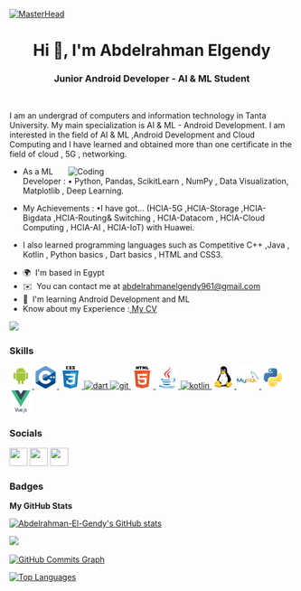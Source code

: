 [![MasterHead](https://1.bp.blogspot.com/-7A4WynwLsMw/XbBpCXG8fHI/AAAAAAAAMt4/uOa1bpLskYgrwGbllhSu2SDj_Mig8SXJQCLcBGAsYHQ/s1600/2000_600px.gif)](https://rishavchanda.io/)

<h1 align="center">Hi 👋, I'm Abdelrahman Elgendy</h1>
<h3 align="center">Junior Android Developer - AI & ML Student</h3>

<br>

I am an undergrad of computers and information technology in Tanta University. My main specialization is AI & ML - Android Development. 
I am interested in the field of AI & ML ,Android Development and Cloud Computing and I have learned and obtained more than one certificate in the field of cloud , 5G , networking. 

<img align="right" alt="Coding" width="400px" src="https://media.giphy.com/media/13HgwGsXF0aiGY/giphy.gif">

- As a ML Developer : • Python, Pandas, ScikitLearn , NumPy , Data Visualization, Matplotlib , Deep Learning.

- My Achievements : •I have got... (HCIA-5G ,HCIA-Storage ,HCIA-Bigdata ,HCIA-Routing& Switching , HCIA-Datacom , HCIA-Cloud Computing , HCIA-AI , HCIA-IoT) with Huawei.

- I also learned programming languages such as Competitive C++ ,Java , Kotlin , Python basics , Dart basics , HTML and CSS3.



* 🌍  I'm based in Egypt
* ✉️  You can contact me at [abdelrahmanelgendy961@gmail.com](mailto:abdelrahmanelgendy961@gmail.com)
* 🧠  I'm learning Android Development and ML
*  Know about my Experience :<a href="https://drive.google.com/file/d/172AZbvjZz7qYoukqSmJmrP5K7dlsFwji/view?usp=sharing"> My CV </a>

<a href="https://www.github.com/Abdelrahman-El-Gendy" target="_blank" rel="noreferrer"><img
src="https://img.shields.io/github/followers/Abdelrahman-El-Gendy?logo=github&style=for-the-badge&color=84cc16&labelColor=134e4a" /></a>

### Skills

<p align="left"> <a href="https://developer.android.com" target="_blank" rel="noreferrer"> <img src="https://raw.githubusercontent.com/devicons/devicon/master/icons/android/android-original-wordmark.svg" alt="android" width="40" height="40"/> </a> <a href="https://www.w3schools.com/cpp/" target="_blank" rel="noreferrer"> <img src="https://raw.githubusercontent.com/devicons/devicon/master/icons/cplusplus/cplusplus-original.svg" alt="cplusplus" width="40" height="40"/> </a> <a href="https://www.w3schools.com/css/" target="_blank" rel="noreferrer"> <img src="https://raw.githubusercontent.com/devicons/devicon/master/icons/css3/css3-original-wordmark.svg" alt="css3" width="40" height="40"/> </a> <a href="https://dart.dev" target="_blank" rel="noreferrer"> <img src="https://www.vectorlogo.zone/logos/dartlang/dartlang-icon.svg" alt="dart" width="40" height="40"/> </a> <a href="https://git-scm.com/" target="_blank" rel="noreferrer"> <img src="https://www.vectorlogo.zone/logos/git-scm/git-scm-icon.svg" alt="git" width="40" height="40"/> </a> <a href="https://www.w3.org/html/" target="_blank" rel="noreferrer"> <img src="https://raw.githubusercontent.com/devicons/devicon/master/icons/html5/html5-original-wordmark.svg" alt="html5" width="40" height="40"/> </a> <a href="https://www.java.com" target="_blank" rel="noreferrer"> <img src="https://raw.githubusercontent.com/devicons/devicon/master/icons/java/java-original.svg" alt="java" width="40" height="40"/> </a> <a href="https://kotlinlang.org" target="_blank" rel="noreferrer"> <img src="https://www.vectorlogo.zone/logos/kotlinlang/kotlinlang-icon.svg" alt="kotlin" width="40" height="40"/> </a> <a href="https://www.linux.org/" target="_blank" rel="noreferrer"> <img src="https://raw.githubusercontent.com/devicons/devicon/master/icons/linux/linux-original.svg" alt="linux" width="40" height="40"/> </a> <a href="https://www.mysql.com/" target="_blank" rel="noreferrer"> <img src="https://raw.githubusercontent.com/devicons/devicon/master/icons/mysql/mysql-original-wordmark.svg" alt="mysql" width="40" height="40"/> </a> <a href="https://www.python.org" target="_blank" rel="noreferrer"> <img src="https://raw.githubusercontent.com/devicons/devicon/master/icons/python/python-original.svg" alt="python" width="40" height="40"/> </a> <a href="https://vuejs.org/" target="_blank" rel="noreferrer"> <img src="https://raw.githubusercontent.com/devicons/devicon/master/icons/vuejs/vuejs-original-wordmark.svg" alt="vuejs" width="40" height="40"/> </a> </p>



### Socials

<p align="left"> <a href="https://www.github.com/Abdelrahman-El-Gendy" target="_blank" rel="noreferrer"><img src="https://raw.githubusercontent.com/danielcranney/readme-generator/main/public/icons/socials/github-dark.svg" width="32" height="32" /></a> <a href="https://www.linkedin.com/in/abdulrahmanelgendy/" target="_blank" rel="noreferrer"><img src="https://raw.githubusercontent.com/danielcranney/readme-generator/main/public/icons/socials/linkedin.svg" width="32" height="32" /></a> <a href="http://www.medium.com/Abdelrahmanelgendy" target="_blank" rel="noreferrer"><img src="https://raw.githubusercontent.com/danielcranney/readme-generator/main/public/icons/socials/medium-dark.svg" width="32" height="32" /></a></p>

### Badges

<b>My GitHub Stats</b>

<a href="http://www.github.com/Abdelrahman-El-Gendy"><img src="https://github-readme-stats.vercel.app/api?username=Abdelrahman-El-Gendy&show_icons=true&hide=&count_private=true&title_color=0891b2&text_color=ffffff&icon_color=84cc16&bg_color=134e4a&hide_border=true&show_icons=true" alt="Abdelrahman-El-Gendy's GitHub stats" /></a>

<a href="http://www.github.com/Abdelrahman-El-Gendy"><img src="https://github-readme-streak-stats.herokuapp.com/?user=Abdelrahman-El-Gendy&stroke=ffffff&background=134e4a&ring=0891b2&fire=0891b2&currStreakNum=ffffff&currStreakLabel=0891b2&sideNums=ffffff&sideLabels=ffffff&dates=ffffff&hide_border=true" /></a>

<a href="http://www.github.com/Abdelrahman-El-Gendy"><img src="https://activity-graph.herokuapp.com/graph?username=Abdelrahman-El-Gendy&bg_color=134e4a&color=ffffff&line=84cc16&point=ffffff&area_color=134e4a&area=true&hide_border=true&custom_title=GitHub%20Commits%20Graph" alt="GitHub Commits Graph" /></a>

<a href="https://github.com/Abdelrahman-El-Gendy" align="left"><img src="https://github-readme-stats.vercel.app/api/top-langs/?username=Abdelrahman-El-Gendy&langs_count=10&title_color=0891b2&text_color=ffffff&icon_color=84cc16&bg_color=134e4a&hide_border=true&locale=en&custom_title=Top%20%Languages" alt="Top Languages" /></a>
